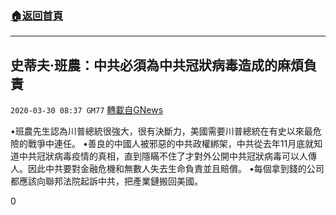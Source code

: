 ###  [:house:返回首頁](https://github.com/ourhimalayas/txt)
---

## 史蒂夫·班農：中共必須為中共冠狀病毒造成的麻煩負責
`2020-03-30 08:37 GM77` [轉載自GNews](https://gnews.org/zh-hant/157201/)

•班農先生認為川普總統很強大，很有決斷力，美國需要川普總統在有史以來最危險的戰爭中連任。
•善良的中國人被邪惡的中共政權綁架，中共從去年11月底就知道中共冠狀病毒疫情的真相，直到隱瞞不住了才對外公開中共冠狀病毒可以人傳人。因此中共要對金融危機和無數人失去生命負責並且賠償。
•每個拿到錢的公司都應該向聯邦法院起訴中共，把產業鏈搬回美國。

0
